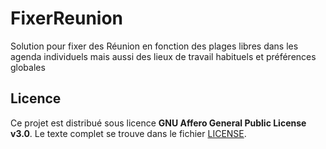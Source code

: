 # FixerReunion
Solution pour fixer des Réunion en fonction des plages libres dans les agenda individuels mais aussi des lieux de travail habituels et préférences globales

## Licence

Ce projet est distribué sous licence **GNU Affero General Public License v3.0**. Le texte complet se trouve dans le fichier [LICENSE](LICENSE).
